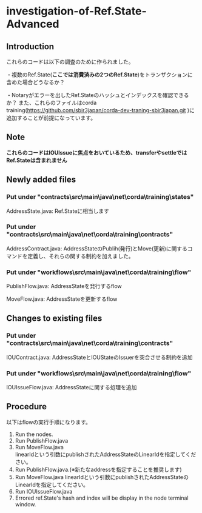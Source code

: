# investigation-of-Ref.State-Advanced

## Introduction
これらのコードは以下の調査のために作られました。

  ・複数のRef.State(**ここでは消費済みの2つのRef.State**)をトランザクションに含めた場合どうなるか？
  
  ・Notaryがエラーを出したRef.Stateのハッシュとインデックスを確認できるか？
また、これらのファイルはcorda training(https://github.com/sbir3japan/corda-dev-traning-sbir3japan.git )に追加することが前提になっています。

## Note 
**これらのコードはIOUIssueに焦点をおいているため、transferやsettleではRef.Stateは含まれません**

## Newly added files
### Put under "contracts\src\main\java\net\corda\training\states"
  AddressState.java: Ref.Stateに相当します
  
### Put under "contracts\src\main\java\net\corda\training\contracts"
  AddressContract.java: AddressStateのPublih(発行)とMove(更新)に関するコマンドを定義し、それらの関する制約を加えました。
  
### Put under "workflows\src\main\java\net\corda\training\flow"
  PublishFlow.java: AddressStateを発行するflow
    
  MoveFlow.java: AddressStateを更新するflow
    
  
## Changes to existing files
### Put under "contracts\src\main\java\net\corda\training\contracts"
  IOUContract.java: AddressStateとIOUStateのIssuerを突合させる制約を追加
    
### Put under "workflows\src\main\java\net\corda\training\flow"
  IOUIssueFlow.java:    AddressStateに関する処理を追加
  

## Procedure
以下はflowの実行手順になります。
  1. Run the nodes.
  2. Run PublishFlow.java
  3. Run MoveFlow.java  
      linearIdという引数にpublishされたAddressStateのLinearIdを指定してください。 
  4. Run PublishFlow.java.(※新たなaddressを指定することを推奨します)
  5. Run MoveFlow.java 
      linearIdという引数にpublishされたAddressStateのLinearIdを指定してください。
  6. Run IOUIssueFlow.java  
  7. Errored ref.State's hash and index will be display in the node terminal window.
